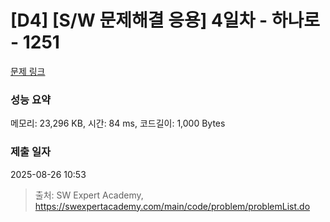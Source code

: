 # [D4] [S/W 문제해결 응용] 4일차 - 하나로 - 1251 

[문제 링크](https://swexpertacademy.com/main/code/problem/problemDetail.do?contestProbId=AV15StKqAQkCFAYD) 

### 성능 요약

메모리: 23,296 KB, 시간: 84 ms, 코드길이: 1,000 Bytes

### 제출 일자

2025-08-26 10:53



> 출처: SW Expert Academy, https://swexpertacademy.com/main/code/problem/problemList.do